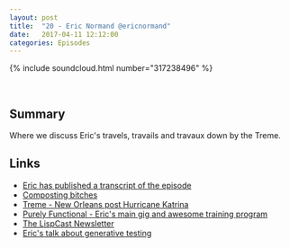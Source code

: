 ```yaml
---
layout: post
title:  "20 - Eric Normand @ericnormand"
date:   2017-04-11 12:12:00
categories: Episodes
---
```


{% include soundcloud.html number="317238496" %}

<br>

## Summary

Where we discuss Eric's travels, travails and travaux down by the Treme.

## Links

- <a href="http://www.lispcast.com/defn-podcast-transcript" target="_blank">Eric has published a transcript of the episode</a>
- <a href="https://twitter.com/raymcdermott/status/338694300344934401" target="_blank">Composting bitches</a>
- <a href="http://www.hbo.com/treme" target="_blank">Treme - New Orleans post Hurricane Katrina</a>
- <a href="https://purelyfunctional.tv" target="_blank">Purely Functional - Eric's main gig and awesome training program</a>
- <a href="https://purelyfunctional.tv/newsletter/" target="_blank">The LispCast Newsletter</a>
- <a href="https://www.youtube.com/watch?v=r5i_OiZw6Sw&app=desktop" target="_blank">Eric's talk about generative testing</a>


